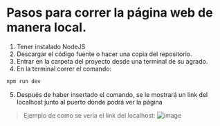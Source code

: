 # Pasos para correr la página web de manera local.

1. Tener instalado NodeJS
2. Descargar el código fuente o hacer una copia del repositorio.
3. Entrar en la carpeta del proyecto desde una terminal de su agrado.
4. En la terminal correr el comando:
```sh
npm run dev
```
5. Después de haber insertado el comando, se le mostrará un link del localhost junto al puerto donde podrá ver la página
> Ejemplo de como se vería el link del localhost:
   ![image](https://github.com/user-attachments/assets/97be192f-9343-4bff-aa9d-64a411b75009)
